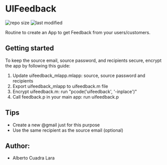# UIFeedback
![repo size](https://img.shields.io/github/repo-size/AlbertoCuadra/UIFeedback)
![last modified](https://img.shields.io/github/last-commit/AlbertoCuadra/UIFeedback)

Routine to create an App to get Feedback from your users/customers.

## Getting started

To keep the source email, source password, and recipients secure, encrypt the app by following this guide:

1. Update uifeedback_mlapp.mlapp: source, source password and recipients 
2. Export uifeedback_mlapp to uifeedback.m file
3. Encrypt uifeedback.m: run "pcode('uifeedback', '-inplace')"
4. Call feedback.p in your main app: run uifeedback.p

## Tips
- Create a new @gmail just for this purpose
- Use the same recipient as the source email (optional)

## Author:
- Alberto  Cuadra Lara
